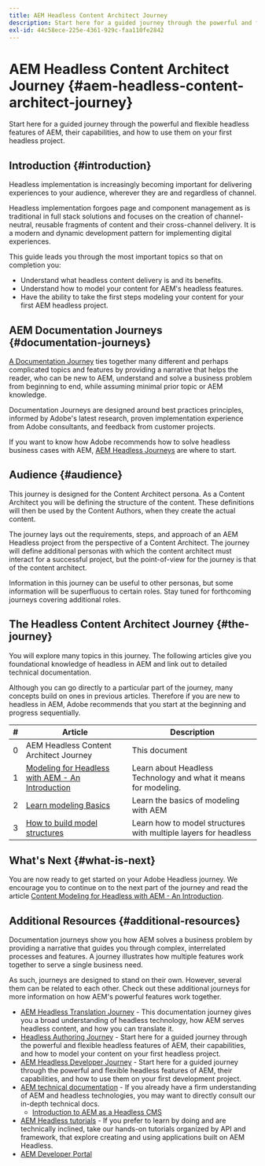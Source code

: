 ```yaml
---
title: AEM Headless Content Architect Journey
description: Start here for a guided journey through the powerful and flexible headless features of AEM, their capabilities, and how to model your content on your first headless project.
exl-id: 44c58ece-225e-4361-929c-faa110fe2842
---
```

# AEM Headless Content Architect Journey {#aem-headless-content-architect-journey}

Start here for a guided journey through the powerful and flexible headless features of AEM, their capabilities, and how to use them on your first headless project.

## Introduction {#introduction}

Headless implementation is increasingly becoming important for delivering experiences to your audience, wherever they are and regardless of channel.

Headless implementation forgoes page and component management as is traditional in full stack solutions and focuses on the creation of channel-neutral, reusable fragments of content and their cross-channel delivery. It is a modern and dynamic development pattern for implementing digital experiences.

This guide leads you through the most important topics so that on completion you:

* Understand what headless content delivery is and its benefits.
* Understand how to model your content for AEM's headless features.
* Have the ability to take the first steps modeling your content for your first AEM headless project.

## AEM Documentation Journeys {#documentation-journeys}

[A Documentation Journey](/help/journey-documentation/home.md) ties together many different and perhaps complicated topics and features by providing a narrative that helps the reader, who can be new to AEM, understand and solve a business problem from beginning to end, while assuming minimal prior topic or AEM knowledge.

Documentation Journeys are designed around best practices principles, informed by Adobe's latest research, proven implementation experience from Adobe consultants, and feedback from customer projects.

If you want to know how Adobe recommends how to solve headless business cases with AEM, [AEM Headless Journeys](/help/journey-headless/overview.md) are where to start.

## Audience {#audience}

This journey is designed for the Content Architect persona. As a Content Architect you will be defining the structure of the content. These definitions will then be used by the Content Authors, when they create the actual content.

The journey lays out the requirements, steps, and approach of an AEM Headless project from the perspective of a Content Architect. The journey will define additional personas with which the content architect must interact for a successful project, but the point-of-view for the journey is that of the content architect.

Information in this journey can be useful to other personas, but some information will be superfluous to certain roles. Stay tuned for forthcoming journeys covering additional roles.

## The Headless Content Architect Journey {#the-journey}

You will explore many topics in this journey. The following articles give you foundational knowledge of headless in AEM and link out to detailed technical documentation.

Although you can go directly to a particular part of the journey, many concepts build on ones in previous articles. Therefore if you are new to headless in AEM, Adobe recommends that you start at the beginning and progress sequentially.

|#|Article|Description|
|---|---|---|
|0|AEM Headless Content Architect Journey|This document|
|1|[Modeling for Headless with AEM - An Introduction](introduction.md)|Learn about Headless Technology and what it means for modeling.|
|2|[Learn modeling Basics](basics.md)|Learn the basics of modeling with AEM|
|3|[How to build model structures](model-structure.md)|Learn how to model structures with multiple layers for headless|

## What's Next {#what-is-next}

You are now ready to get started on your Adobe Headless journey. We encourage you to continue on to the next part of the journey and read the article [Content Modeling for Headless with AEM - An Introduction](introduction.md).

## Additional Resources {#additional-resources}

Documentation journeys show you how AEM solves a business problem by providing a narrative that guides you through complex, interrelated processes and features. A journey illustrates how multiple features work together to serve a single business need.

As such, journeys are designed to stand on their own. However, several them can be related to each other. Check out these additional journeys for more information on how AEM's powerful features work together.

* [AEM Headless Translation Journey](/help/journey-headless/translation/overview.md) - This documentation journey gives you a broad understanding of headless technology, how AEM serves headless content, and how you can translate it.
* [Headless Authoring Journey](/help/journey-headless/author/overview.md) - Start here for a guided journey through the powerful and flexible headless features of AEM, their capabilities, and how to model your content on your first headless project.
* [AEM Headless Developer Journey](/help/journey-headless/developer/overview.md) - Start here for a guided journey through the powerful and flexible headless features of AEM, their capabilities, and how to use them on your first development project.
* [AEM technical documentation](https://experienceleague.adobe.com/docs/experience-manager-65.html) - If you already have a firm understanding of AEM and headless technologies, you may want to directly consult our in-depth technical docs.
  * [Introduction to AEM as a Headless CMS](/help/sites-developing/headless/introduction.md)
* [AEM Headless tutorials](https://experienceleague.adobe.com/docs/experience-manager-learn/getting-started-with-aem-headless/overview.html) - If you prefer to learn by doing and are technically inclined, take our hands-on tutorials organized by API and framework, that explore creating and using applications built on AEM Headless.
* [AEM Developer Portal](https://experienceleague.adobe.com/landing/experience-manager/headless/developer.html)
